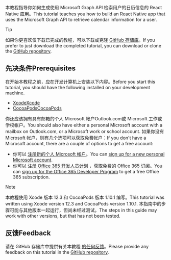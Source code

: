 <!-- markdownlint-disable MD002 MD041 -->

<span data-ttu-id="75c53-101">本教程指导你如何生成使用 Microsoft Graph API 检索用户的日历信息的 React Native 应用。</span><span class="sxs-lookup"><span data-stu-id="75c53-101">This tutorial teaches you how to build an React Native app that uses the Microsoft Graph API to retrieve calendar information for a user.</span></span>

> [!TIP]
> <span data-ttu-id="75c53-102">如果你更喜欢仅下载已完成的教程，可以下载或克隆 [GitHub 存储库](https://github.com/microsoftgraph/msgraph-training-ios-objectivec)。</span><span class="sxs-lookup"><span data-stu-id="75c53-102">If you prefer to just download the completed tutorial, you can download or clone the [GitHub repository](https://github.com/microsoftgraph/msgraph-training-ios-objectivec).</span></span>

## <a name="prerequisites"></a><span data-ttu-id="75c53-103">先决条件</span><span class="sxs-lookup"><span data-stu-id="75c53-103">Prerequisites</span></span>

<span data-ttu-id="75c53-104">在开始本教程之前，应在开发计算机上安装以下内容。</span><span class="sxs-lookup"><span data-stu-id="75c53-104">Before you start this tutorial, you should have the following installed on your development machine.</span></span>

- [<span data-ttu-id="75c53-105">Xcode</span><span class="sxs-lookup"><span data-stu-id="75c53-105">Xcode</span></span>](https://developer.apple.com/xcode/)
- [<span data-ttu-id="75c53-106">CocoaPods</span><span class="sxs-lookup"><span data-stu-id="75c53-106">CocoaPods</span></span>](https://cocoapods.org)

<span data-ttu-id="75c53-107">你还应该拥有具有邮箱的个人 Microsoft 帐户Outlook.com或 Microsoft 工作或学校帐户。</span><span class="sxs-lookup"><span data-stu-id="75c53-107">You should also have either a personal Microsoft account with a mailbox on Outlook.com, or a Microsoft work or school account.</span></span> <span data-ttu-id="75c53-108">如果你没有 Microsoft 帐户，则有几个选项可以获取免费帐户：</span><span class="sxs-lookup"><span data-stu-id="75c53-108">If you don't have a Microsoft account, there are a couple of options to get a free account:</span></span>

- <span data-ttu-id="75c53-109">你可以 [注册新的个人 Microsoft 帐户](https://signup.live.com/signup?wa=wsignin1.0&rpsnv=12&ct=1454618383&rver=6.4.6456.0&wp=MBI_SSL_SHARED&wreply=https://mail.live.com/default.aspx&id=64855&cbcxt=mai&bk=1454618383&uiflavor=web&uaid=b213a65b4fdc484382b6622b3ecaa547&mkt=E-US&lc=1033&lic=1)。</span><span class="sxs-lookup"><span data-stu-id="75c53-109">You can [sign up for a new personal Microsoft account](https://signup.live.com/signup?wa=wsignin1.0&rpsnv=12&ct=1454618383&rver=6.4.6456.0&wp=MBI_SSL_SHARED&wreply=https://mail.live.com/default.aspx&id=64855&cbcxt=mai&bk=1454618383&uiflavor=web&uaid=b213a65b4fdc484382b6622b3ecaa547&mkt=E-US&lc=1033&lic=1).</span></span>
- <span data-ttu-id="75c53-110">你可以 [注册 Office 365 开发人员计划](https://developer.microsoft.com/office/dev-program) ，获取免费的 Office 365 订阅。</span><span class="sxs-lookup"><span data-stu-id="75c53-110">You can [sign up for the Office 365 Developer Program](https://developer.microsoft.com/office/dev-program) to get a free Office 365 subscription.</span></span>

> [!NOTE]
> <span data-ttu-id="75c53-111">本教程使用 Xcode 版本 12.3 和 CocoaPods 版本 1.10.1 编写。</span><span class="sxs-lookup"><span data-stu-id="75c53-111">This tutorial was written using Xcode version 12.3 and CocoaPods version 1.10.1.</span></span> <span data-ttu-id="75c53-112">本指南中的步骤可能与其他版本一起运行，但尚未经过测试。</span><span class="sxs-lookup"><span data-stu-id="75c53-112">The steps in this guide may work with other versions, but that has not been tested.</span></span>

## <a name="feedback"></a><span data-ttu-id="75c53-113">反馈</span><span class="sxs-lookup"><span data-stu-id="75c53-113">Feedback</span></span>

<span data-ttu-id="75c53-114">请在 GitHub 存储库中提供有关本教程 [的任何反馈](https://github.com/microsoftgraph/msgraph-training-ios-objectivec)。</span><span class="sxs-lookup"><span data-stu-id="75c53-114">Please provide any feedback on this tutorial in the [GitHub repository](https://github.com/microsoftgraph/msgraph-training-ios-objectivec).</span></span>
